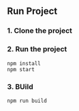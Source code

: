 <!-- # React Nice Resume     

### DEMO is [here](https://nordicgiant2.github.io/react-nice-resume-page/index.html)

![img](https://github.com/nordicgiant2/react-nice-resume/blob/master/public/images/img.jpg?raw=true)

# About [`particles-bg`](https://github.com/lindelof/particles-bg) library
#### This project uses the react particle background component library [https://github.com/lindelof/particles-bg](https://github.com/lindelof/particles-bg). It's very simple. Anyone can be a Musketeer with it.

![img](https://github.com/lindelof/particles-bg/raw/master/image/03.jpg?raw=true)

## Description
This project forks from [https://github.com/tbakerx/react-resume-template](https://github.com/tbakerx/react-resume-template), I made some modifications and adjustments, thanks to the [author](https://github.com/tbakerx).

![img](https://github.com/nordicgiant2/react-nice-resume/blob/master/public/images/img2.jpg?raw=true) -->

## Run Project
### 1. Clone the project

### 2. Run the project
```shell
npm install
npm start
```

### 3. BUild
```shell
npm run build
```

